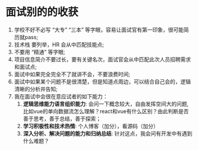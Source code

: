 # 面试别的的收获

1. 学校不好不必写 “大专” “三本” 等字眼，容易让面试官有第一印象，很可能简历就pass;
2. 技术栈 要列举，HR 会从中匹配技能点;
3. 不要用 “精通” 等字眼;
4. 项目信息简介不要过长，要有关键名次，面试官会从中匹配此次人员招聘需求和面试点;
5. 面试中如果完全完全不了就讲不会，不要浪费时间;
6. 面试中如果某个问题不是很清楚，但是知道点周边，可以结合自己会的，逻辑清晰的分析并告知;
8. 我在面试中会很在意应试者的如下能力：
   1. **逻辑思维能力语言组织能力**:  会问一下概念较大，自由发挥空间大的问题,比如vue的单向数据流怎么理解？react和vue有什么区别？由此判断是否善于思考，善于总结，善于探索；
   2. **学习积极性和技术热情**: 个人博客（加分），看源码（加分）
   3. **深入分析、解决问题的能力和归纳总结**: 针对这点，我会问有开发中有遇到什么难题？
